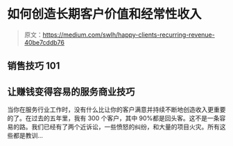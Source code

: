 # 如何创造长期客户价值和经常性收入

> 原文：<https://medium.com/swlh/happy-clients-recurring-revenue-40be7cddb76>

## 销售技巧 101

## 让赚钱变得容易的服务商业技巧

当你在服务行业工作时，没有什么比让你的客户满意并持续不断地创造收入更重要的了。在过去的五年里，我有 300 个客户，其中 90%都是回头客。这不是一条容易的路。我们已经有了两个近诉讼，一些愤怒的纠纷，和大量的项目火灾。所有这些都是教训…